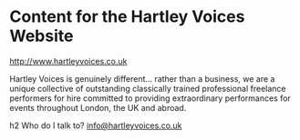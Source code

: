# Content for the Hartley Voices Website
http://www.hartleyvoices.co.uk

Hartley Voices is genuinely different… rather than a business, we are a unique collective of outstanding classically trained professional freelance performers for hire committed to providing extraordinary performances for events throughout London, the UK and abroad.

h2 Who do I talk to?
info@hartleyvoices.co.uk
